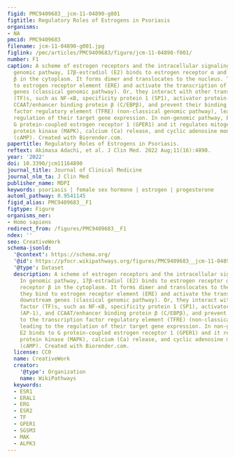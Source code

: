 ```yaml
---
figid: PMC9409683__jcm-11-04890-g001
figtitle: Regulatory Roles of Estrogens in Psoriasis
organisms:
- NA
pmcid: PMC9409683
filename: jcm-11-04890-g001.jpg
figlink: /pmc/articles/PMC9409683/figure/jcm-11-04890-f001/
number: F1
caption: A scheme of estrogen receptors and the intracellular signaling pathway. In
  genomic pathway, 17β-estradiol (E2) binds to estrogen receptor α and estrogen receptor
  β in the cytoplasm. It forms dimer and translocates to the nucleus. Then, they bind
  to estrogen receptor element (ERE) and activate the transcription of downstream
  genes (classical genomic pathway). Or, they interact with other transcription factor
  (TF)s, such as NF-κB, specificity protein 1 (SP1), activator protein-1 (AP-1), and
  CCAAT/enhancer binding protein β (C/EBPβ), and prevent their binding to the transcription
  factor regulatory element (TFRE) (non-classical genomic pathway), leading to the
  regulation of their target gene expression. In non-genomic pathway, E2 binds to
  G protein-coupled estrogen receptor 1 (GPER1) and it regulates mitogen-activated
  protein kinase (MAPK), calcium (Ca) release, and cyclic adenosine monophosphate
  (cAMP). Created with Biorender.com.
papertitle: Regulatory Roles of Estrogens in Psoriasis.
reftext: Akimasa Adachi, et al. J Clin Med. 2022 Aug;11(16):4890.
year: '2022'
doi: 10.3390/jcm11164890
journal_title: Journal of Clinical Medicine
journal_nlm_ta: J Clin Med
publisher_name: MDPI
keywords: psoriasis | female sex hormone | estrogen | progesterone
automl_pathway: 0.9541145
figid_alias: PMC9409683__F1
figtype: Figure
organisms_ner:
- Homo sapiens
redirect_from: /figures/PMC9409683__F1
ndex: ''
seo: CreativeWork
schema-jsonld:
  '@context': https://schema.org/
  '@id': https://pfocr.wikipathways.org/figures/PMC9409683__jcm-11-04890-g001.html
  '@type': Dataset
  description: A scheme of estrogen receptors and the intracellular signaling pathway.
    In genomic pathway, 17β-estradiol (E2) binds to estrogen receptor α and estrogen
    receptor β in the cytoplasm. It forms dimer and translocates to the nucleus. Then,
    they bind to estrogen receptor element (ERE) and activate the transcription of
    downstream genes (classical genomic pathway). Or, they interact with other transcription
    factor (TF)s, such as NF-κB, specificity protein 1 (SP1), activator protein-1
    (AP-1), and CCAAT/enhancer binding protein β (C/EBPβ), and prevent their binding
    to the transcription factor regulatory element (TFRE) (non-classical genomic pathway),
    leading to the regulation of their target gene expression. In non-genomic pathway,
    E2 binds to G protein-coupled estrogen receptor 1 (GPER1) and it regulates mitogen-activated
    protein kinase (MAPK), calcium (Ca) release, and cyclic adenosine monophosphate
    (cAMP). Created with Biorender.com.
  license: CC0
  name: CreativeWork
  creator:
    '@type': Organization
    name: WikiPathways
  keywords:
  - ESR1
  - ERAL1
  - ERG
  - ESR2
  - TF
  - GPER1
  - SGSM3
  - MAK
  - ALPK3
---
```

